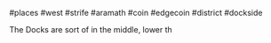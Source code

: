 #places #west #strife  #aramath #coin #edgecoin #district #dockside

The Docks are sort of in the middle, lower th